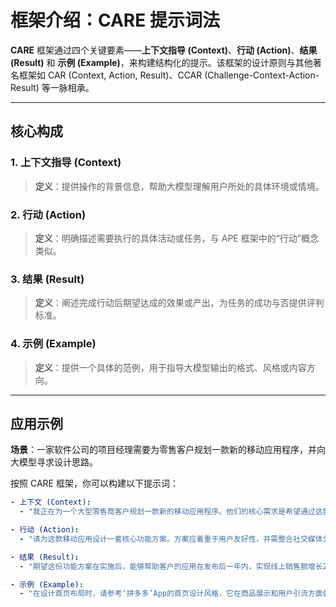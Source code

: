 # 框架介绍：CARE 提示词法

**CARE** 框架通过四个关键要素——**上下文指导 (Context)**、**行动 (Action)**、**结果 (Result)** 和 **示例 (Example)**，来构建结构化的提示。该框架的设计原则与其他著名框架如 CAR (Context, Action, Result)、CCAR (Challenge-Context-Action-Result) 等一脉相承。

---

## 核心构成

### 1. 上下文指导 (Context)
> **定义**：提供操作的背景信息，帮助大模型理解用户所处的具体环境或情境。

### 2. 行动 (Action)
> **定义**：明确描述需要执行的具体活动或任务，与 APE 框架中的“行动”概念类似。

### 3. 结果 (Result)
> **定义**：阐述完成行动后期望达成的效果或产出，为任务的成功与否提供评判标准。

### 4. 示例 (Example)
> **定义**：提供一个具体的范例，用于指导大模型输出的格式、风格或内容方向。

---

## 应用示例

**场景**：一家软件公司的项目经理需要为零售客户规划一款新的移动应用程序，并向大模型寻求设计思路。

按照 CARE 框架，你可以构建以下提示词：

```yaml
- 上下文 (Context): 
  - "我正在为一个大型零售商客户规划一款新的移动应用程序。他们的核心需求是希望通过这款应用显著提升在线销售额和顾客的互动参与度。"

- 行动 (Action): 
  - "请为这款移动应用设计一套核心功能方案。方案应着重于用户友好性，并需整合社交媒体分享、个性化推送通知以及流畅的在线购物流程。"

- 结果 (Result): 
  - "期望这份功能方案在实施后，能够帮助客户的应用在发布后一年内，实现线上销售额增长25%以上，且用户满意度评分达到4.5/5星。"

- 示例 (Example): 
  - "在设计首页布局时，请参考‘拼多多’App的首页设计风格，它在商品展示和用户引流方面做得非常出色，可以作为我们设计的一个参考范例。"